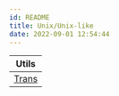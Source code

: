 ```yaml
---
id: README
title: Unix/Unix-like
date: 2022-09-01 12:54:44
---
```


|     Utils      |
| :------------: |
| [Trans](trans) |
